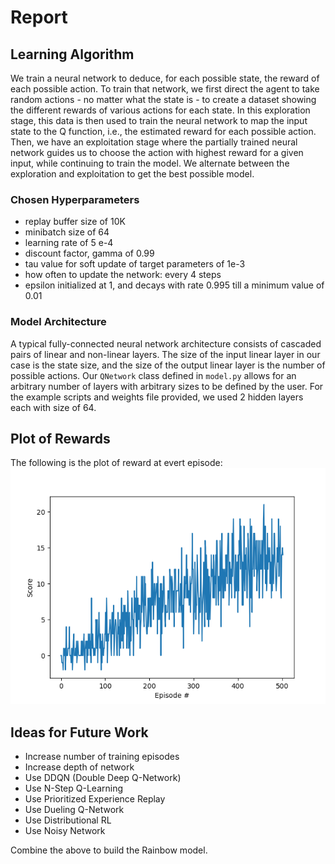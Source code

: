 # Report
[plot1]: ./plot.png "Trained PLot"

## Learning Algorithm
We train a neural network to deduce, for each possible state, the reward of each possible action.
To train that network, we first direct the agent to take random actions - no matter what the state is - to create a dataset showing the different rewards of various actions for each state.
In this exploration stage, this data is then used to train the neural network to map the input state to the Q function, i.e., the estimated reward for each possible action.
Then, we have an exploitation stage where the partially trained neural network guides us to choose the action with highest reward for a given input, while continuing to train the model.
We alternate between the exploration and exploitation to get the best possible model.

### Chosen Hyperparameters
- replay buffer size of 10K
- minibatch size of 64
- learning rate of 5 e-4
- discount factor, gamma of 0.99
- tau value for soft update of target parameters of 1e-3
- how often to update the network: every 4 steps
- epsilon initialized at 1, and decays with rate 0.995 till a minimum value of 0.01

### Model Architecture
A typical fully-connected neural network architecture consists of cascaded pairs of linear and non-linear layers. 
The size of the input linear layer in our case is the state size, and the size of the output linear layer is the number of possible actions.
Our `QNetwork` class defined in `model.py` allows for an arbitrary number of layers with arbitrary sizes to be defined by the user. 
For the example scripts and weights file provided, we used 2 hidden layers each with size of 64.

## Plot of Rewards
The following is the plot of reward at evert episode:
![Training Plot][plot1]

## Ideas for Future Work

- Increase number of training episodes
- Increase depth of network
- Use DDQN (Double Deep Q-Network)
- Use N-Step Q-Learning
- Use Prioritized Experience Replay
- Use Dueling Q-Network
- Use Distributional RL
- Use Noisy Network

Combine the above to build the Rainbow model.
